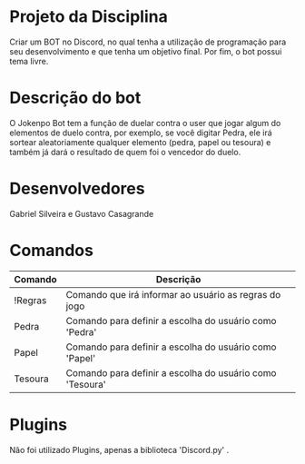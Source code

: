 # Projeto da Disciplina

Criar um BOT no Discord, no qual tenha a utilização de programação para seu desenvolvimento e que tenha um objetivo final.
Por fim, o bot possui tema livre.

# Descrição do bot

O Jokenpo Bot tem a função de duelar contra o user que jogar algum do elementos de duelo contra, por exemplo, se você digitar Pedra, ele irá sortear aleatoriamente qualquer elemento (pedra, papel ou tesoura) e também já dará o resultado de quem foi o vencedor do duelo.

# Desenvolvedores
Gabriel Silveira e Gustavo Casagrande

# Comandos

| Comando | Descrição |
| --- | --- |
| !Regras | Comando que irá informar ao usuário as regras do jogo |
| Pedra | Comando para definir a escolha do usuário como 'Pedra' |
| Papel | Comando para definir a escolha do usuário como 'Papel' |
| Tesoura | Comando para definir a escolha do usuário como 'Tesoura'|

# Plugins

Não foi utilizado Plugins, apenas a biblioteca 'Discord.py' .
